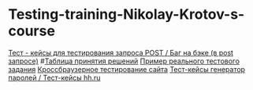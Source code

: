 # Testing-training-Nikolay-Krotov-s-course
[Тест - кейсы для тестирования запроса POST / Баг на бэке (в post запросе)](https://docs.google.com/spreadsheets/d/1x5IOOwmeDk8_j8h9JNgat-QDlpWBXn4vRY6Bbt46xGI/edit#gid=1551658314)
#[Таблица принятия решений](https://docs.google.com/spreadsheets/d/1f0dhlsGQKRbKFSRMwoaxeKFmeqeCeNahCHJizm19DwY/edit?usp=sharing)
[Пример реального тестового задания](https://docs.google.com/spreadsheets/d/1tih1Kef4iCzCyp1H8CpmFzoG2e_4z3B80Hja4hNamwM/edit?usp=sharing)
[Кроссбраузерное тестирование сайта](https://docs.google.com/spreadsheets/d/12823AtY7mVlkhI-XmarDwxqMiIzkkthAPbzCUIupDAg/edit?usp=sharing)
[Тест-кейсы генератор паролей / Тест-кейсы hh.ru](https://docs.google.com/spreadsheets/d/1JTO_cAKhlOH5nLGSIjRzvg2fMYmBKjnv/edit?usp=sharing&ouid=112681048725283602554&rtpof=true&sd=true)
